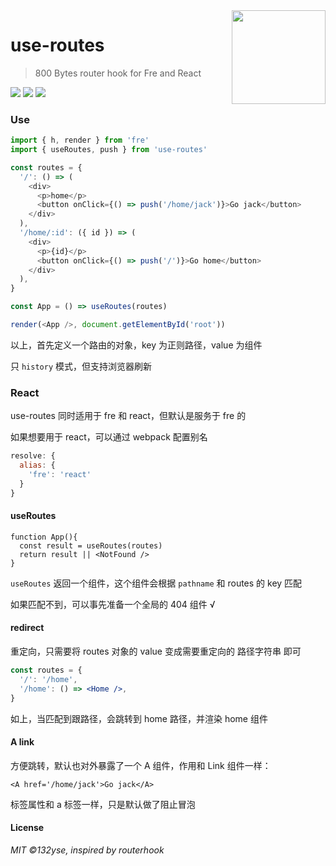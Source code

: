 <img align="right" height="150" src="https://ws1.sinaimg.cn/large/0065Zy9egy1g189q52z05j30dw0dwwgo.jpg" />

# use-routes

> 800 Bytes router hook for Fre and React

[![](https://img.shields.io/npm/v/use-routes.svg?style=flat)](https://npmjs.com/package/use-routes)
[![](https://img.shields.io/npm/dm/use-routes.svg?style=flat)](https://npmjs.com/package/use-routes)
[![](https://img.shields.io/bundlephobia/minzip/use-routes.svg?style=flat)](https://bundlephobia.com/result?p=use-routes)

### Use

```javascript
import { h, render } from 'fre'
import { useRoutes, push } from 'use-routes'

const routes = {
  '/': () => (
    <div>
      <p>home</p>
      <button onClick={() => push('/home/jack')}>Go jack</button>
    </div>
  ),
  '/home/:id': ({ id }) => (
    <div>
      <p>{id}</p>
      <button onClick={() => push('/')}>Go home</button>
    </div>
  ),
}

const App = () => useRoutes(routes)

render(<App />, document.getElementById('root'))
```

以上，首先定义一个路由的对象，key 为正则路径，value 为组件

只 `history` 模式，但支持浏览器刷新

### React

use-routes 同时适用于 fre 和 react，但默认是服务于 fre 的

如果想要用于 react，可以通过 webpack 配置别名

```js
resolve: {
  alias: {
    'fre': 'react'
  }
}
```

#### useRoutes

```JSX
function App(){
  const result = useRoutes(routes)
  return result || <NotFound />
}
```

`useRoutes` 返回一个组件，这个组件会根据 `pathname` 和 routes 的 key 匹配

如果匹配不到，可以事先准备一个全局的 404 组件 √

#### redirect

重定向，只需要将 routes 对象的 value 变成需要重定向的 路径字符串 即可

```jsx
const routes = {
  '/': '/home',
  '/home': () => <Home />,
}
```

如上，当匹配到跟路径，会跳转到 home 路径，并渲染 home 组件

#### A link

方便跳转，默认也对外暴露了一个 A 组件，作用和 Link 组件一样：

```JSX
<A href='/home/jack'>Go jack</A>
```

标签属性和 a 标签一样，只是默认做了阻止冒泡

#### License

_MIT ©132yse, inspired by routerhook_
